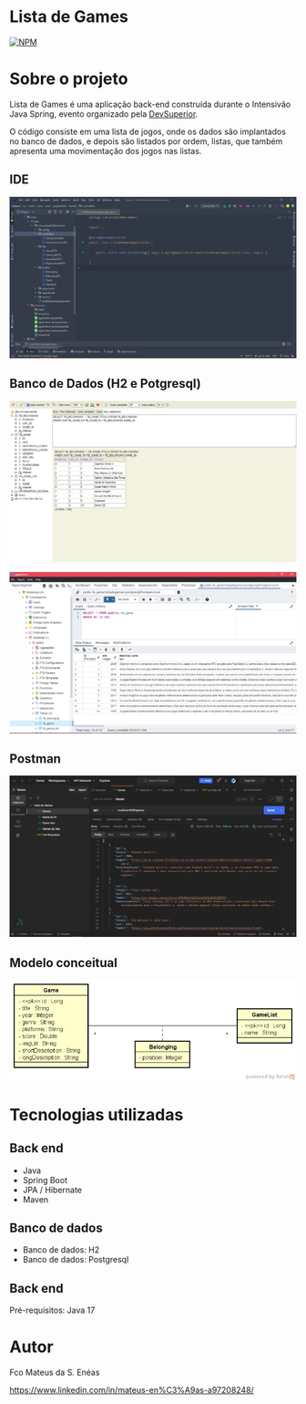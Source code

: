 # Lista de Games
[![NPM](https://img.shields.io/npm/l/react)](https://github.com/MateusEneas/ListaDeGames/blob/main/LICENSE) 

# Sobre o projeto

Lista de Games é uma aplicação back-end construída durante o Intensivão Java Spring, evento organizado pela [DevSuperior](https://devsuperior.com.br "Site da DevSuperior").

O código consiste em uma lista de jogos, onde os dados são implantados no banco de dados, e depois são listados por ordem, listas, que também apresenta uma movimentação dos jogos nas listas.

## IDE
![IDE](https://github.com/MateusEneas/Imagens/blob/main/Imagens%20para%20README/INTELLIJ%20PROGRAMA.png?raw=true)

## Banco de Dados (H2 e Potgresql)
![H2](https://github.com/MateusEneas/Imagens/blob/main/Imagens%20para%20README/BANCO%20DE%20DADOS%20H2.png?raw=true)

![Postgresql](https://github.com/MateusEneas/Imagens/blob/main/Imagens%20para%20README/pgAdmin.png?raw=true)

## Postman
![Postman](https://github.com/MateusEneas/Imagens/blob/main/Imagens%20para%20README/POSTMAN.png?raw=true)

## Modelo conceitual
![Modelo Conceitual](https://github.com/MateusEneas/Imagens/blob/main/Imagens%20para%20README/Modelo%20Conceitual.png?raw=true)

# Tecnologias utilizadas
## Back end
- Java
- Spring Boot
- JPA / Hibernate
- Maven

## Banco de dados
- Banco de dados: H2
- Banco de dados: Postgresql

## Back end
Pré-requisitos: Java 17


# Autor

Fco Mateus da S. Enéas

https://www.linkedin.com/in/mateus-en%C3%A9as-a97208248/
